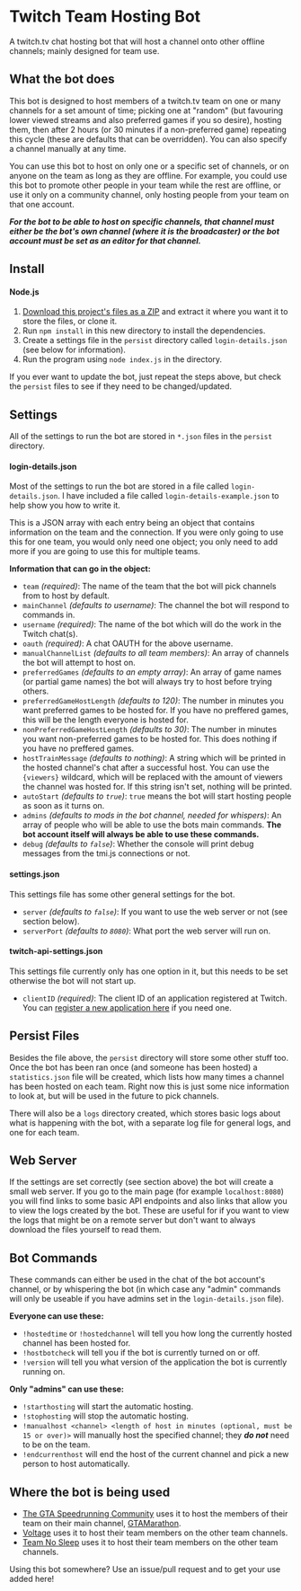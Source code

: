 # Twitch Team Hosting Bot

A twitch.tv chat hosting bot that will host a channel onto other offline channels; mainly designed for team use.

## What the bot does

This bot is designed to host members of a twitch.tv team on one or many channels for a set amount of time; picking one at "random" (but favouring lower viewed streams and also preferred games if you so desire), hosting them, then after 2 hours (or 30 minutes if a non-preferred game) repeating this cycle (these are defaults that can be overridden). You can also specify a channel manually at any time.

You can use this bot to host on only one or a specific set of channels, or on anyone on the team as long as they are offline. For example, you could use this bot to promote other people in your team while the rest are offline, or use it only on a community channel, only hosting people from your team on that one account.

***For the bot to be able to host on specific channels, that channel must either be the bot's own channel (where it is the broadcaster) or the bot account must be set as an editor for that channel.***

## Install

#### Node.js

1. [Download this project's files as a ZIP](https://github.com/zoton2/Twitch-Team-Hosting-Bot/archive/master.zip) and extract it where you want it to store the files, or clone it.
2. Run `npm install` in this new directory to install the dependencies.
3. Create a settings file in the `persist` directory called `login-details.json` (see below for information).
4. Run the program using `node index.js` in the directory.

If you ever want to update the bot, just repeat the steps above, but check the `persist` files to see if they need to be changed/updated.

## Settings

All of the settings to run the bot are stored in `*.json` files in the `persist` directory.

#### login-details.json

Most of the settings to run the bot are stored in a file called `login-details.json`. I have included a file called `login-details-example.json` to help show you how to write it.

This is a JSON array with each entry being an object that contains information on the team and the connection. If you were only going to use this for one team, you would only need one object; you only need to add more if you are going to use this for multiple teams.

**Information that can go in the object:**
- `team` *(required)*: The name of the team that the bot will pick channels from to host by default.
- `mainChannel` *(defaults to username)*: The channel the bot will respond to commands in.
- `username` *(required)*: The name of the bot which will do the work in the Twitch chat(s).
- `oauth` *(required)*: A chat OAUTH for the above username.
- `manualChannelList` *(defaults to all team members)*: An array of channels the bot will attempt to host on.
- `preferredGames` *(defaults to an empty array)*: An array of game names (or partial game names) the bot will always try to host before trying others.
- `preferredGameHostLength` *(defaults to 120)*: The number in minutes you want preferred games to be hosted for. If you have no preffered games, this will be the length everyone is hosted for.
- `nonPreferredGameHostLength` *(defaults to 30)*: The number in minutes you want non-preferred games to be hosted for. This does nothing if you have no preffered games.
- `hostTrainMessage` *(defaults to nothing)*: A string which will be printed in the hosted channel's chat after a successful host. You can use the `{viewers}` wildcard, which will be replaced with the amount of viewers the channel was hosted for. If this string isn't set, nothing will be printed.
- `autoStart` *(defaults to `true`)*: `true` means the bot will start hosting people as soon as it turns on.
- `admins` *(defaults to mods in the bot channel, needed for whispers)*: An array of people who will be able to use the bots main commands. **The bot account itself will always be able to use these commands.**
- `debug` *(defaults to `false`)*: Whether the console will print debug messages from the tmi.js connections or not.

#### settings.json

This settings file has some other general settings for the bot.

- `server` *(defaults to `false`)*: If you want to use the web server or not (see section below).
- `serverPort` *(defaults to `8080`)*: What port the web server will run on.

#### twitch-api-settings.json

This settings file currently only has one option in it, but this needs to be set otherwise the bot will not start up.

- `clientID` *(required)*: The client ID of an application registered at Twitch. You can [register a new application here](https://www.twitch.tv/kraken/oauth2/clients/new) if you need one.

## Persist Files

Besides the file above, the `persist` directory will store some other stuff too. Once the bot has been ran once (and someone has been hosted) a `statistics.json` file will be created, which lists how many times a channel has been hosted on each team. Right now this is just some nice information to look at, but will be used in the future to pick channels.

There will also be a `logs` directory created, which stores basic logs about what is happening with the bot, with a separate log file for general logs, and one for each team.

## Web Server

If the settings are set correctly (see section above) the bot will create a small web server. If you go to the main page (for example `localhost:8080`) you will find links to some basic API endpoints and also links that allow you to view the logs created by the bot. These are useful for if you want to view the logs that might be on a remote server but don't want to always download the files yourself to read them.

## Bot Commands

These commands can either be used in the chat of the bot account's channel, or by whispering the bot (in which case any "admin" commands will only be useable if you have admins set in the `login-details.json` file).

**Everyone can use these:**
- `!hostedtime` or `!hostedchannel` will tell you how long the currently hosted channel has been hosted for.
- `!hostbotcheck` will tell you if the bot is currently turned on or off.
- `!version` will tell you what version of the application the bot is currently running on.

**Only "admins" can use these:**
- `!starthosting` will start the automatic hosting.
- `!stophosting` will stop the automatic hosting.
- `!manualhost <channel> <length of host in minutes (optional, must be 15 or over)>` will manually host the specified channel; they ***do not*** need to be on the team.
- `!endcurrenthost` will end the host of the current channel and pick a new person to host automatically.

## Where the bot is being used

- [The GTA Speedrunning Community](https://www.twitch.tv/team/gtacommunity) uses it to host the members of their team on their main channel, [GTAMarathon](https://www.twitch.tv/gtamarathon).
- [Voltage](https://www.twitch.tv/team/voltage) uses it to host their team members on the other team channels.
- [Team No Sleep](https://www.twitch.tv/team/teamnosleep) uses it to host their team members on the other team channels.

Using this bot somewhere? Use an issue/pull request and to get your use added here!